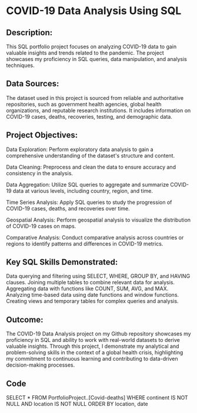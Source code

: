# COVID-19 Data Analysis Using SQL

## Description:

This SQL portfolio project focuses on analyzing COVID-19 data to gain valuable insights and trends related to the pandemic. 
The project showcases my proficiency in SQL queries, data manipulation, and analysis techniques.


## Data Sources:
The dataset used in this project is sourced from reliable and authoritative repositories, such as government health agencies, global health organizations, 
and reputable research institutions. It includes information on COVID-19 cases, deaths, recoveries, testing, and demographic data.


## Project Objectives:

  Data Exploration: Perform exploratory data analysis to gain a comprehensive understanding of the dataset's structure and content.

  Data Cleaning: Preprocess and clean the data to ensure accuracy and consistency in the analysis.

  Data Aggregation: Utilize SQL queries to aggregate and summarize COVID-19 data at various levels, including country, region, and time.

  Time Series Analysis: Apply SQL queries to study the progression of COVID-19 cases, deaths, and recoveries over time.

  Geospatial Analysis: Perform geospatial analysis to visualize the distribution of COVID-19 cases on maps.

  Comparative Analysis: Conduct comparative analysis across countries or regions to identify patterns and differences in COVID-19 metrics.


## Key SQL Skills Demonstrated:

  Data querying and filtering using SELECT, WHERE, GROUP BY, and HAVING clauses.
  Joining multiple tables to combine relevant data for analysis.
  Aggregating data with functions like COUNT, SUM, AVG, and MAX.
  Analyzing time-based data using date functions and window functions.
  Creating views and temporary tables for complex queries and analysis.
  
## Outcome:
  The COVID-19 Data Analysis project on my Github repository showcases my proficiency in SQL and ability to work with real-world datasets to derive valuable insights. 
  Through this project, I demonstrate my analytical and problem-solving skills in the context of a global health crisis, highlighting my commitment to continuous learning and contributing to data-driven decision-making processes.




## Code

SELECT * 
FROM PortfolioProject..[Covid-deaths]
WHERE continent IS NOT NULL
AND location IS NOT NULL
ORDER BY location, date
